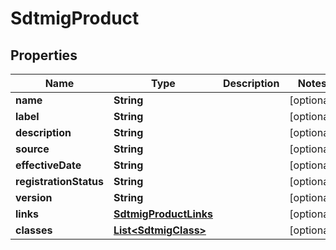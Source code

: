 

# SdtmigProduct

## Properties

Name | Type | Description | Notes
------------ | ------------- | ------------- | -------------
**name** | **String** |  |  [optional]
**label** | **String** |  |  [optional]
**description** | **String** |  |  [optional]
**source** | **String** |  |  [optional]
**effectiveDate** | **String** |  |  [optional]
**registrationStatus** | **String** |  |  [optional]
**version** | **String** |  |  [optional]
**links** | [**SdtmigProductLinks**](SdtmigProductLinks.md) |  |  [optional]
**classes** | [**List&lt;SdtmigClass&gt;**](SdtmigClass.md) |  |  [optional]





